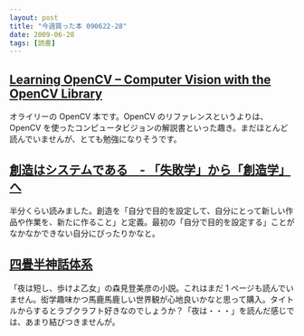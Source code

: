 ```yaml
---
layout: post
title: "今週買った本 090622-28"
date: 2009-06-28
tags: [読書]
---
```


## [Learning OpenCV &#8211; Computer Vision with the OpenCV Library](http://amazon.co.jp/o/ASIN/0596516134/nanataisan-22)

オライリーの OpenCV 本です。OpenCV のリファレンスというよりは、OpenCV を使ったコンピュータビジョンの解説書といった趣き。まだほとんど読んでいませんが、とても勉強になりそうです。

## [創造はシステムである　- 「失敗学」から「創造学」へ](http://amazon.co.jp/o/ASIN/4047101885/nanataisan-22)

半分くらい読みました。創造を「自分で目的を設定して、自分にとって新しい作品や作業を、新たに作ること」と定義。最初の「自分で目的を設定する」ことがなかなかできない自分にぴったりかなと。

## [四畳半神話体系](http://amazon.co.jp/o/ASIN/404387801X/nanataisan-22)

「夜は短し、歩けよ乙女」の森見登美彦の小説。これはまだ 1 ページも読んでいません。衒学趣味かつ馬鹿馬鹿しい世界観が心地良いかなと思って購入。タイトルからするとラブクラフト好きなのでしょうか？「夜は・・・」を読んだ感じでは、あまり結びつきませんが。
